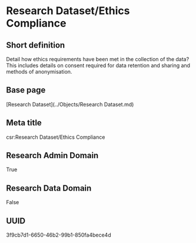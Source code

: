 # Research Dataset/Ethics Compliance
## Short definition
Detail how ethics requirements have been met in the collection of the data? This includes details on consent required for data retention and sharing and methods of anonymisation.
## Base page
[Research Dataset](../Objects/Research Dataset.md)
## Meta title
csr:Research Dataset/Ethics Compliance
## Research Admin Domain
True
## Research Data Domain
False
## UUID
3f9cb7d1-6650-46b2-99b1-850fa4bece4d
